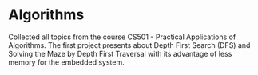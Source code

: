 # Algorithms
Collected all topics from the course CS501 - Practical Applications of Algorithms. The first project presents about Depth First Search (DFS) and Solving the Maze by Depth First Traversal with its advantage of less memory for the embedded system.
